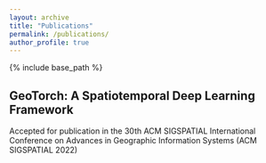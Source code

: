 ```yaml
---
layout: archive
title: "Publications"
permalink: /publications/
author_profile: true
---
```


{% include base_path %}


GeoTorch: A Spatiotemporal Deep Learning Framework
------
Accepted for publication in the 30th ACM SIGSPATIAL International Conference on Advances in Geographic Information Systems (ACM SIGSPATIAL 2022)
